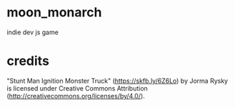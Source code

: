 # moon_monarch
indie dev js game


# credits
"Stunt Man Ignition Monster Truck" (https://skfb.ly/6Z6Lo) by Jorma Rysky is licensed under Creative Commons Attribution (http://creativecommons.org/licenses/by/4.0/).
